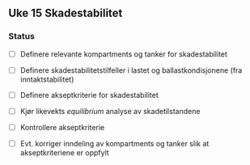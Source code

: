 
## Uke 15 Skadestabilitet

### Status

- [ ] Definere relevante kompartments og tanker for skadestabilitet
- [ ] Definere skadestabilitetstilfeller i lastet og ballastkondisjonene (fra inntaktstabilitet)
- [ ] Definere akseptkriterie for skadestabilitet 
- [ ] Kjør likevekts *equilibrium* analyse av skadetilstandene 
- [ ] Kontrollere akseptkriterie 
- [ ] Evt. korriger inndeling av kompartments og tanker slik at akseptkriteriene er oppfylt





